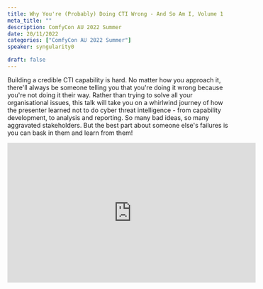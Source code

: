 ```yaml
---
title: Why You're (Probably) Doing CTI Wrong - And So Am I, Volume 1
meta_title: ""
description: ComfyCon AU 2022 Summer
date: 20/11/2022
categories: ["ComfyCon AU 2022 Summer"]
speaker: syngularity0 

draft: false
---
```

Building a credible CTI capability is hard. No matter how you approach it, there'll always be someone telling you that you're doing it wrong because you're not doing it their way. Rather than trying to solve all your organisational issues, this talk will take you on a whirlwind journey of how the presenter learned not to do cyber threat intelligence - from capability development, to analysis and reporting. So many bad ideas, so many aggravated stakeholders. But the best part about someone else's failures is you can bask in them and learn from them! 

<iframe width="560" height="315" src="https://youtu.be/x1o9jguHaYw?si=RQYJSIMwHKjE6BRP" title="YouTube video player" frameborder="0" allow="accelerometer; autoplay; clipboard-write; encrypted-media; gyroscope; picture-in-picture; web-share" allowfullscreen></iframe>